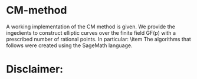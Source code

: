 # CM-method

A working implementation of the CM method is given.
We provide the ingedients to construct elliptic curves over the finite field GF(p) with a prescribed number of 
rational points. In particular:
\item
The algorithms that follows were created using the SageMath language. 

# Disclaimer:
